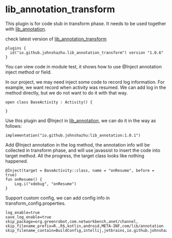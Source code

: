 # lib_annotation_transform
This plugin is for code stub in transform phase. It
needs to be used together with [lib_annotation](https://github.com/johnshazhu/lib_annotation).

check latest version of [lib_annotation_transform](https://plugins.gradle.org/plugin/io.github.johnshazhu.lib_annotation_transform)

```
plugins {
  id("io.github.johnshazhu.lib_annotation_transform") version "1.0.6"
}
```
You can view code in module test, it shows how to use @Inject annotation
inject method or field.

In our project, we may need inject some code to record log information. 
For example, we want record when activity was resumed. We can add log in
the method directly, but we do not want to do it with that way.
```
open class BaseActivity : Activity() {

}
```

Use this plugin and @Inject in [lib_annotation](https://github.com/johnshazhu/lib_annotation), 
 we can do it in the way as follows:
```
implementation("io.github.johnshazhu:lib_annotation:1.0.1")
```
Add @Inject annotation in the log method, the annotation info will be collected in transform phase, and will use
javassist to insert the code into target method. All the progress, the target class looks like nothing happened.
```
@Inject(target = BaseActivity::class, name = "onResume", before = true)
fun onResume() {
    Log.i("xdebug", "onResume")
}
```
Support custom config, we can add config info in transform_config.properties.
```
log_enable=true
save_log_enable=true
skip_package=org.greenrobot,com.networkbench,anet/channel,
skip_filename_prefix=R.,R$,kotlin,android,META-INF,com/lib/annotation
skip_filename_contain=BuildConfig,intellij,jetbrains,io.github.johnshazhu
```

